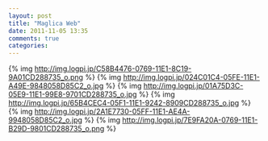 ```yaml
---
layout: post
title: "Maglica Web"
date: 2011-11-05 13:35
comments: true
categories: 
---
```


{% img http://img.logpi.jp/C58B4476-0769-11E1-8C19-9A01CD288735_o.png %}
{% img http://img.logpi.jp/024C01C4-05FE-11E1-A49E-9848058D85C2_o.jpg %}
{% img http://img.logpi.jp/01A75D3C-05E9-11E1-99E8-9701CD288735_o.jpg %}
{% img http://img.logpi.jp/65B4CEC4-05F1-11E1-9242-8909CD288735_o.jpg %}
{% img http://img.logpi.jp/2A1E7730-05FF-11E1-AE4A-9948058D85C2_o.jpg %}
{% img http://img.logpi.jp/7E9FA20A-0769-11E1-B29D-9801CD288735_o.png %}
